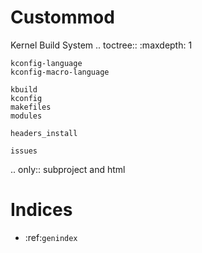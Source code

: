 # Custommod
Kernel Build System
.. toctree::
    :maxdepth: 1

    kconfig-language
    kconfig-macro-language

    kbuild
    kconfig
    makefiles
    modules

    headers_install

    issues

.. only::  subproject and html

   Indices
   =======

   * :ref:`genindex`
